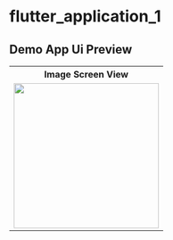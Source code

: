 # flutter_application_1

## Demo App Ui Preview


<table>
  
  
<tr>                    

   
   <th> Image Screen View</th>
</tr>  
  
  
  
<tr>



 <td>
  <img src="https://github.com/yasin9064/flutter_application_1/assets/108936278/1155eb55-eabd-4e7a-9222-cad0a6fe78a1" width="260"/>
</td>
  
</tr>


</table>





<table>
